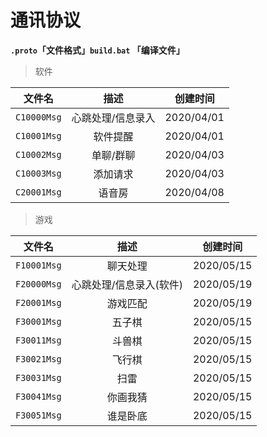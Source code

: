 # 通讯协议  

**`.proto`「文件格式」`build.bat` 「编译文件」**
> 软件

| 文件名 | 描述                    | 创建时间 |
| ----- | :----------------------: | ------- |
| `C10000Msg` | 心跳处理/信息录入 | 2020/04/01 |
| `C10001Msg` | 软件提醒 | 2020/04/01 |
| `C10002Msg` | 单聊/群聊 | 2020/04/03 |
| `C10003Msg` | 添加请求 | 2020/04/03 |
| `C20001Msg` | 语音房 | 2020/04/08 |  

> 游戏  

| 文件名 | 描述                    | 创建时间 |
| ----- | :----------------------: | ------- |
| `F10001Msg` | 聊天处理 | 2020/05/15 |
| `F20000Msg` | 心跳处理/信息录入(软件) | 2020/05/19 |
| `F20001Msg` | 游戏匹配 | 2020/05/19 |
| `F30001Msg` | 五子棋 | 2020/05/15 |
| `F30011Msg` | 斗兽棋 | 2020/05/15 |
| `F30021Msg` | 飞行棋 | 2020/05/15 |
| `F30031Msg` | 扫雷 | 2020/05/15 |
| `F30041Msg` | 你画我猜 | 2020/05/15 |
| `F30051Msg` | 谁是卧底 | 2020/05/15 |
